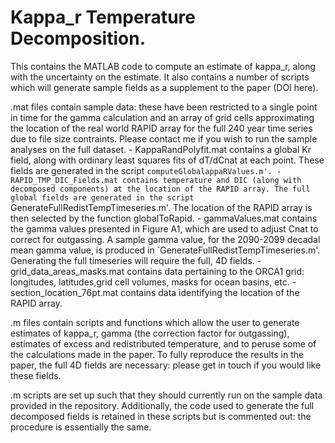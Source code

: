 # Kappa_r Temperature Decomposition.

This contains the MATLAB code to compute an estimate of kappa_r, along with the uncertainty on the estimate.
It also contains a number of scripts which will generate sample fields as a supplement to the paper (DOI here).

.mat files contain sample data: these have been restricted to a single point in time for the gamma calculation and an array of grid cells approximating the location of the real world RAPID array for the full 240 year time series due to file size contraints. Please contact me if you wish to run the sample analyses on the full dataset.
		- KappaRandPolyfit.mat contains a global Kr field, along with ordinary least squares fits of dT/dCnat at each point. These fields are generated in the script `computeGlobalappaRValues.m'.
		- RAPID_TMP_DIC_Fields.mat contains temperature and DIC (along with decomposed components) at the location of the RAPID array. The full global fields are generated in the script `GenerateFullRedistTempTimeseries.m'. The location of the RAPID array is then selected by the function globalToRapid.
		- gammaValues.mat contains the gamma values presented in Figure A1, which are used to adjust Cnat to correct for outgassing. A sample gamma value, for the 2090-2099 decadal mean gamma value, is produced in `GenerateFullRedistTempTimeseries.m'. Generating the full timeseries will require the full, 4D fields.
		- grid_data_areas_masks.mat contains data pertaining to the ORCA1 grid: longitudes, latitudes,grid cell volumes, masks for ocean basins, etc.
		- section_location_76pt.mat contains data identifying the location of the RAPID array.

.m files contain scripts and functions which allow the user to generate estimates of kappa_r, gamma (the correction factor for outgassing), estimates of excess and redistributed temperature, and to peruse some of the calculations made in the paper. To fully reproduce the results in the paper, the full 4D fields are necessary: please get in touch if you would like these fields.

.m scripts are set up such that they should currently run on the sample data provided in the repository. 
Additionally, the code used to generate the full decomposed fields is retained in these scripts but is commented out: the procedure is essentially the same.


